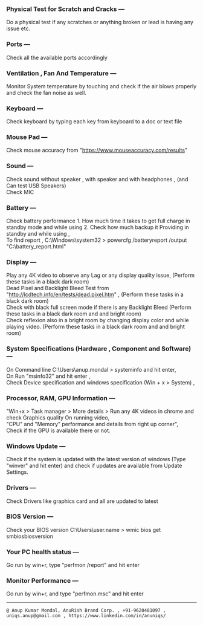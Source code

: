 
### Physical Test for Scratch and Cracks —   
Do a physical test if any scratches or anything broken or lead is having any issue etc.  

### Ports —   
Check all the available ports accordingly  

### Ventilation , Fan And Temperature —   
Monitor System temperature by touching and check if the air blows properly and check the fan noise as well.  
 
### Keyboard —   
Check keyboard by typing each key from keyboard to a doc or text file  

### Mouse Pad —   
Check mouse accuracy from "https://www.mouseaccuracy.com/results"  

### Sound —   
Check sound without speaker , with speaker and with headphones , (and Can test USB Speakers)  
Check MIC  

### Battery —   
Check battery performance 1. How much time it takes to get full charge in standby mode and while using 2. Check how much backup it Providing in standby and while using ,  
To find report , C:\Windows\system32 > powercfg /batteryreport /output "C:\battery_report.html"  

### Display —   
Play any 4K video to observe any Lag or any display quality issue, (Perform these tasks in a black dark room)  
Dead Pixel and Backlight Bleed Test from "http://lcdtech.info/en/tests/dead.pixel.htm" , (Perform these tasks in a black dark room)  
Check with black full screen mode if there is any Backlight Bleed (Perform these tasks in a black dark room and and bright room)  
Check reflexion also in a bright room by changing display color and while playing video.  (Perform these tasks in a black dark room and and bright room)  

### System Specifications (Hardware , Component and Software) —   
On Command line C:\Users\anup.mondal > systeminfo and hit enter,  
On Run "msinfo32" and hit enter ,  
Check Device specification and windows specification (Win + x > System) ,  

### Processor, RAM, GPU Information —   
"Win+x > Task manager > More details  > Run any 4K videos in chrome and check Graphics quality On running video,  
"CPU" and "Memory" performance and details from right up corner",  
Check if the GPU is available there or not.  

### Windows Update —   
Check if the system is updated with the latest version of windows (Type "winver" and hit enter) and check if updates are available from Update Settings.  

### Drivers —   
Check Drivers like graphics card and all are updated to latest  

### BIOS Version —   
Check your BIOS version C:\Users\user.name > wmic bios get smbiosbiosversion  

### Your PC health status —   
Go run by win+r, type "perfmon /report" and hit enter  

### Monitor Performance —   
Go run by win+r, and type "perfmon.msc" and hit enter  

<hr />

`@ Anup Kumar Mondal, AnuRish Brand Corp. , +91-9620481097 , uniqs.anup@gmail.com , https://www.linkedin.com/in/anuniqs/`
   
